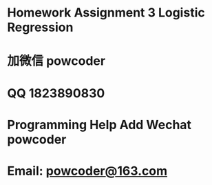 # Homework Assignment 3 Logistic Regression
# 加微信 powcoder

# QQ 1823890830

# Programming Help Add Wechat powcoder

# Email: powcoder@163.com

